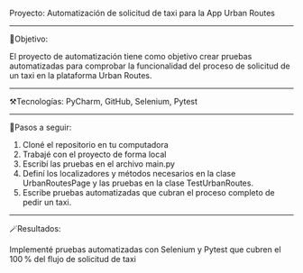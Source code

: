 
Proyecto: Automatización de solicitud de taxi 
                    para la App Urban Routes
                  
-------------------------------------------------------------------------------------------------------------------------------------------------------

🎯Objetivo:

El proyecto de automatización tiene como objetivo crear pruebas automatizadas para 
comprobar la funcionalidad del proceso de solicitud de un taxi en la plataforma Urban Routes.

-------------------------------------------------------------------------------------------------------------------------------------------------------

⚒️Tecnologías: PyCharm, GitHub, Selenium, Pytest

-------------------------------------------------------------------------------------------------------------------------------------------------------

📍Pasos a seguir:

1. Cloné el repositorio en tu computadora
2. Trabajé con el proyecto de forma local
3. Escribí las pruebas en el archivo main.py
4. Definí los localizadores y métodos necesarios en la clase UrbanRoutesPage y 
las pruebas en la clase TestUrbanRoutes.
5. Escribe pruebas automatizadas que cubran el proceso completo de pedir un taxi.

-------------------------------------------------------------------------------------------------------------------------------------------------------

🪄Resultados:

Implementé pruebas automatizadas con Selenium y Pytest que cubren el 100 % del flujo de solicitud de taxi

